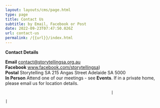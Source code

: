 ```yaml
---
layout: layouts/cms/page.html
type: page
title: Contact Us
subtitle: by Email, Facebook or Post
date: 2022-09-23T07:47:50.026Z
url: contact-us
permalink: /{{url}}/index.html
---
```

**Contact Details**

**Email** contact@storytellingsa.org.au  
**Facebook**  www.facebook.com/storytellingsa)\
**Postal**    Storytelling SA 215 Angas Street Adelaide SA 5000  
**In Person** Attend one of our meetings  - see **Events**. 
If in a private home, please email us for location details.

```
                                               |
                                                                                     |
```